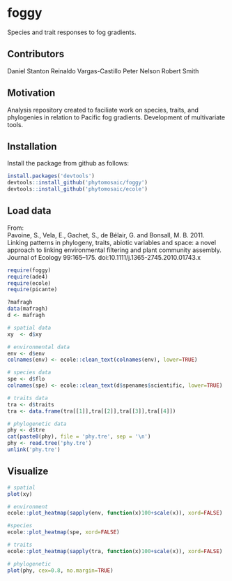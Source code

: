 # foggy

Species and trait responses to fog gradients.


## Contributors

Daniel Stanton
Reinaldo Vargas-Castillo
Peter Nelson
Robert Smith


## Motivation

Analysis repository created to faciliate work on species, traits, and phylogenies in relation to Pacific fog gradients.  Development of multivariate tools.


## Installation

Install the package from github as follows:
```r
install.packages('devtools')
devtools::install_github('phytomosaic/foggy')
devtools::install_github('phytomosaic/ecole')
```


## Load data

From:  
Pavoine, S., Vela, E., Gachet, S., de Bélair, G. and Bonsall, M. B. 2011. Linking patterns in phylogeny, traits, abiotic variables and space: a novel approach to linking environmental filtering and plant community assembly. Journal of Ecology 99:165–175. doi:10.1111/j.1365-2745.2010.01743.x

```r
require(foggy)
require(ade4)
require(ecole)
require(picante)

?mafragh
data(mafragh)
d <- mafragh

# spatial data
xy  <- d$xy

# environmental data
env <- d$env
colnames(env) <- ecole::clean_text(colnames(env), lower=TRUE)

# species data
spe <- d$flo
colnames(spe) <- ecole::clean_text(d$spenames$scientific, lower=TRUE)

# traits data
tra <- d$traits
tra <- data.frame(tra[[1]],tra[[2]],tra[[3]],tra[[4]])

# phylogenetic data
phy <- d$tre
cat(paste0(phy), file = 'phy.tre', sep = '\n')
phy <- read.tree('phy.tre')
unlink('phy.tre')
```

## Visualize

```r
# spatial
plot(xy)

# environment
ecole::plot_heatmap(sapply(env, function(x)100+scale(x)), xord=FALSE)

#species
ecole::plot_heatmap(spe, xord=FALSE)

# traits
ecole::plot_heatmap(sapply(tra, function(x)100+scale(x)), xord=FALSE)

# phylogenetic
plot(phy, cex=0.8, no.margin=TRUE)
```
